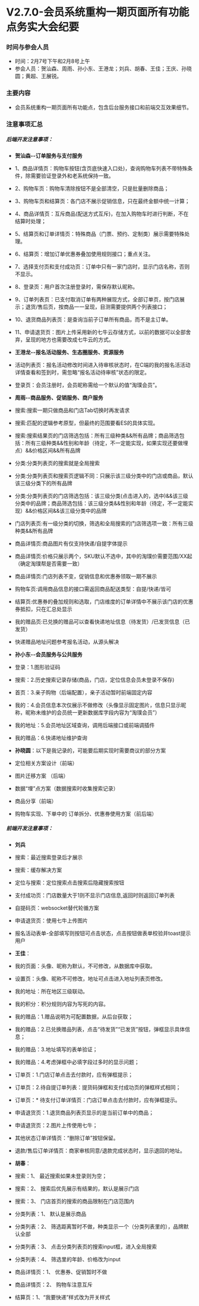 # V2.7.0-会员系统重构一期页面所有功能点务实大会纪要

### 时间与参会人员

* 时间：2月7号下午和2月8号上午
* 参会人员：贺汕森、周雨、孙小东、王港龙；刘兵、胡春、王佳；王庆、孙晓圆；黄超、王展锐。

### 主要内容

* 会员系统重构一期页面所有功能点，包含后台服务接口和前端交互效果细节。

### 注意事项汇总

##### 后端开发注意事项：

* **贺汕森--订单服务与支付服务**
* 1、商品详情页：购物车按钮(含页底快速入口处)，查询购物车列表不带特殊条件，除需要验证登录外和老系统保持一致。
* 2、购物车页：购物车清除按钮不是全部清空，只是批量删除商品；
* 3、购物车页和结算页：各门店不展示促销信息，只在最终金额中统一计算；
* 4、商品详情页：互斥商品(配送方式互斥)，在加入购物车时进行判断，不在结算时处理；
* 5、结算页和订单详情页：特殊商品（门票、预约、定制类）展示需要特殊处理。
* 6、结算页：增加订单优惠券叠加使用规则接口；重点关注。
* 7、选择支付页和支付成功页：订单中只有一家门店时，显示门店名称，否则不显示。
* 8、登录页：用户首次注册登录时，需保存默认昵称。
* 9、订单列表页：已支付取消订单有两种展现方式，全部订单页，按门店展示；退货/售后页，按商品一一呈现，目测需要提供两个列表接口；
* 10、退货商品列表页：是查询当前子订单所有商品，而不是主订单。
* 11、申请退货页：图片上传采用新的七牛云存储方式，以前的数据可以全部舍弃，呈现的地方也需要改成七牛云的方式。

* **王港龙--报名活动服务、生态圈服务、资源服务**
* 活动列表页：报名活动修改时间进入待审核状态时，在C端的我的报名活活动详情查看和签到时，需忽略“报名活动待审核”状态的限定。
* 登录页：会员注册时，会员昵称需给一个默认的值“淘璞会员”。

* **周雨--商品服务、促销服务、商户服务**
* 搜索:搜索一期只做商品和门店Tab切换时再发请求
* 搜索:匹配的逻辑参考原型，但最终的范围要看ES的具体实现。
* 搜索:搜索结果页的门店筛选包括：所有三级种类&&所有品牌；商品筛选包括：所有三级种类&&性别和年龄（待定，不一定能实现，如果实现还要做埋点）&&价格区间&&所有品牌
* 分类:分类列表页的搜索就是全局搜索
* 分类:分类列表页和搜索页逻辑不同：只展示该三级分类中的门店或商品，默认该三级分类下的所有品牌
* 分类:分类列表页的门店筛选包括：该三级分类(点击进入的，选中)&&该三级分类中的品牌；商品筛选包括：该三级分类&&性别和年龄（待定，不一定能实现）&&价格区间&&该三级分类中的品牌
* 门店列表页:有一级分类的切换，筛选和全局搜索的门店筛选项一致：所有三级种类&&所有品牌
* 商品详情页:商品图片有仅支持快递/自提字体提示
* 商品详情页:价格只展示两个，SKU默认不选中，其中的淘璞价需要范围/XX起（确定淘璞帮是否需要一致）
* 商品详情页:门店列表不变，促销信息和优惠券领取一期不展示
* 购物车页:调用商品信息的接口需返回商品配送类型：自提/快递/皆可
* 结算页:优惠券的叠加规则和选取，门店维度的订单详情中不展示该门店的优惠券抵扣，只在汇总处显示
* 我的赠品页:已兑换的赠品可以查看快递地址信息（待发货）/已发货信息（已发货）
* 快递赠品地址问题参考报名活动，从源头解决

* **孙小东--会员服务与公共服务**
* 登录：1.图形验证码
* 搜索：2.历史搜索记录存储(商品，门店，定位信息会员未登录不保存)
* 首页：3.亲子购物（后端配置），亲子活动暂时前端固定内容
* 我的：4.会员信息本次仅展示不做修改（头像显示固定图片，信息只显示昵称，昵称未维护的会员统一更新数据库字段内容为“淘璞会员”）
* 我的地址：5.会员地址区域查询，调用后端接口或前端调插件
* 我的赠品：6.快递地址维护查询

* **孙晓圆**：以下是我记录的，可能要后期实现时需要商议的部分方案
* 定位相关方案设计（前端）
* 图片迁移方案 （后端）
* 数据“埋”点方案（数据搜索时收集搜索记录）
* 商品分享（前端）
* 购物车实现、下单中的 订单拆分、优惠券使用方案（前后端）

##### 前端开发注意事项：

* **刘兵**
* 搜索：最近搜索登录后才展示
* 搜索：缓存解决方案
* 定位与搜索：定位搜索点击搜索后隐藏搜索按钮
* 支付成功页：门店数量大于1则不显示门店信息,返回时则返回订单列表
* 自提码页：websocket替代轮循方案
* 申请退货页：使用七牛上传图片
* 报名活动表单-全部填写则按钮可点击状态，点击按钮做表单校验并toast提示用户

* **王佳**：
* 我的页面：头像、昵称为默认，不可修改，从数据库中获取。
* 设置页：头像、昵称不可修改，地址可点击进入地址列表页修改。
* 我的地址：所在地区三级联动。
* 我的积分：积分规则内容为写死的内容。
* 我的赠品：1.赠品说明为可配置数据，从后台获取；
* 我的赠品：2.已兑换赠品列表，点击“待发货”“已发货”按钮，弹框显示具体信息；
* 我的赠品：3.地址填写的表单验证；
* 我的赠品：4.考虑弹框中必填字段过多时的显示问题；
* 订单页：1.门店订单点击去付款时，应有弹框提示；
* 订单页：2.待自提订单列表：提货码弹框和支付成功页的弹框样式相同；
* 订单页：* 待支付订单详情页：门店订单点击去付款时，应有弹框提示。
* 申请退货页：1.退货商品列表页显示的是当前订单中的商品；
* 申请退货页：2.图片上传使用七牛；
* 其他状态订单详情页：“删除订单”按钮保留。
* 退款/售后订单详情页：商家审核同意/退款完成状态时，显示退回的地址。

* **胡春**：
* 搜索：1、 最近搜索如果未登录则为空；
* 搜索：2、 搜索后优先展示有结果的，默认是展示门店
* 搜索：3、 门店首页的搜索的商品限制在门店范围内
* 分类列表：1、 默认是展示商品
* 分类列表：2、 筛选距离暂时不做，种类显示一个（分类列表里的），品牌默认全部
* 分类列表：3、 点击分类列表页的搜索input框，进入全局搜索
* 分类列表：4、 筛选里的年龄、价格改为input
* 商品详情页：1、 优惠券、促销暂时不做
* 商品详情页：2、 购物车注意互斥
* 结算页：1、“我要快递”样式改为开关样式